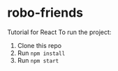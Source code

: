 # robo-friends
Tutorial for React
To run the project:

1. Clone this repo
2. Run `npm install`
3. Run `npm start`
